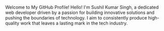 Welcome to My GitHub Profile!
Hello! I'm Sushil Kumar Singh, a dedicated web developer driven by a passion for building innovative solutions and
pushing the boundaries of technology. I aim to consistently produce high-quality work that leaves a lasting mark in the tech industry.
